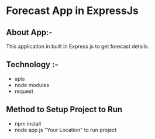 # Forecast App in ExpressJs

## About App:- 
  This application in built in Express js to get forecast details.
  
## Technology :-
- apis
- node modules
- request

## Method to Setup Project to Run
- npm install
- node app.js "Your Location" to run project
